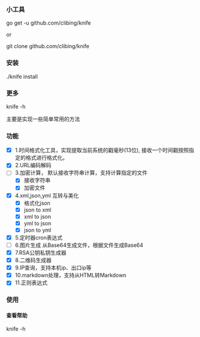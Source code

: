 ### 小工具

go get -u github.com/clibing/knife

or 

git clone github.com/clibing/knife

### 安装

./knife install 


### 更多

knife -h

主要是实现一些简单常用的方法

### 功能

* [x] 1.时间格式化工具，实现提取当前系统的戳毫秒(13位), 接收一个时间戳按照指定的格式进行格式化。
* [x] 2.URL编码解码
* [ ] 3.加密计算， 默认接收字符串计算，支持计算指定的文件
  *  [x] 接收字符串
  *  [x] 加密文件
* [x] 4.xml,json,yml 互转与美化
  *  [x] 格式化json
  *  [x] json to xml
  *  [x] xml to json
  *  [x] yml to json
  *  [x] json to yml
* [x] 5.定时器cron表达式
* [ ] 6.图片生成 从Base64生成文件，根据文件生成Base64
* [x] 7.RSA公钥私钥生成器
* [x] 8.二维码生成器
* [x] 9.IP查询，支持本机ip、出口ip等
* [x] 10.markdown处理，支持从HTML转Markdown
* [x] 11.正则表达式

### 使用

#### 查看帮助

knife -h

